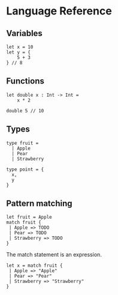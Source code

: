 # Language Reference

## Variables
```
let x = 10
let y = {
	5 + 3
} // 8
```

## Functions
```
let double x : Int -> Int =
	x * 2

double 5 // 10
```

## Types
```
type fruit =
  | Apple
  | Pear
  | Strawberry
```

```
type point = {
  x,
  y
}
```

## Pattern matching
```
let fruit = Apple
match fruit {
 | Apple => TODO
 | Pear => TODO
 | Strawberry => TODO
}
```

The match statement is an expression.
```
let x = match fruit {
 | Apple => "Apple"
 | Pear => "Pear"
 | Strawberry => "Strawberry"
}
```
